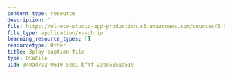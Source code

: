 ```yaml
---
content_type: resource
description: ''
file: https://ol-ocw-studio-app-production.s3.amazonaws.com/courses/3-091sc-introduction-to-solid-state-chemistry-fall-2010/349ad73296195ee1bf4f22be5651d519_Fg78tInX5Vg.vtt
file_type: application/x-subrip
learning_resource_types: []
resourcetype: Other
title: 3play caption file
type: OCWFile
uid: 349ad732-9619-5ee1-bf4f-22be5651d519
---
```

